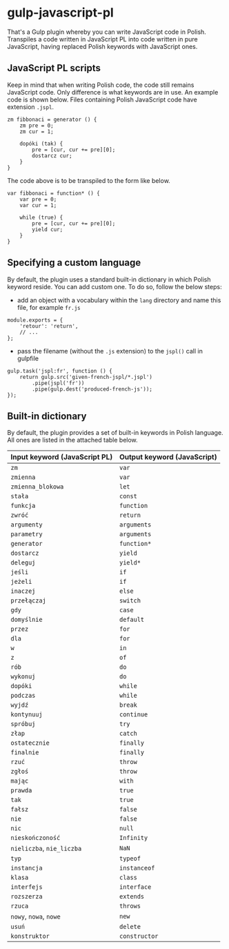 # gulp-javascript-pl

That's a Gulp plugin whereby you can write JavaScript code in Polish.
Transpiles a code written in JavaScript PL into code written in pure JavaScript, having replaced Polish keywords with JavaScript ones.

## JavaScript PL scripts

Keep in mind that when writing Polish code, the code still remains JavaScript code. Only difference is what keywords are in use.
An example code is shown below. Files containing Polish JavaScript code have extension `.jspl`.

```
zm fibbonaci = generator () {
    zm pre = 0;
    zm cur = 1;

    dopóki (tak) {
        pre = [cur, cur += pre][0];
        dostarcz cur;
    }
}
```

The code above is to be transpiled to the form like below.

```
var fibbonaci = function* () {
    var pre = 0;
    var cur = 1;

    while (true) {
        pre = [cur, cur += pre][0];
        yield cur;
    }
}
```

## Specifying a custom language

By default, the plugin uses a standard built-in dictionary in which Polish keyword reside.
You can add custom one. To do so, follow the below steps:

* add an object with a vocabulary within the `lang` directory and name this file, for example `fr.js`

```
module.exports = {
    'retour': 'return',
    // ...
};
```

* pass the filename (without the `.js` extension) to the `jspl()` call in gulpfile

```
gulp.task('jspl:fr', function () {
    return gulp.src('given-french-jspl/*.jspl')
        .pipe(jspl('fr'))
        .pipe(gulp.dest('produced-french-js'));
});
```


## Built-in dictionary

By default, the plugin provides a set of built-in keywords in Polish language.
All ones are listed in the attached table below.

| Input keyword (JavaScript PL) | Output keyword (JavaScript) |
|-------------------------------|-----------------------------|
| `zm`         | `var`      |
| `zmienna`    | `var`      |
| `zmienna_blokowa` | `let`   |
| `stała`      | `const`   |
| `funkcja` | `function`   |
| `zwróć`   | `return`     |
| `argumenty` | `arguments` |
| `parametry` | `arguments` |
| `generator` | `function*` |
| `dostarcz`  | `yield`    |
| `deleguj`   | `yield*`  |
| `jeśli`    | `if`   |
| `jeżeli`   | `if`   |
| `inaczej`  | `else` |
| `przełączaj` | `switch` |
| `gdy`  | `case`  |
| `domyślnie`  | `default`  |
| `przez` | `for` |
| `dla`   | `for` |
| `w`     | `in`  |
| `z`     | `of`  |
| `rób`   | `do`  |
| `wykonuj` | `do`  |
| `dopóki`  | `while` |
| `podczas` | `while` |
| `wyjdź`   | `break` |
| `kontynuuj` | `continue` |
| `spróbuj` | `try` |
| `złap` | `catch` |
| `ostatecznie` | `finally` |
| `finalnie` | `finally` |
| `rzuć` | `throw` |
| `zgłoś` | `throw` |
| `mając` | `with` |
| `prawda`   | `true` |
| `tak`    | `true` |
| `fałsz`    | `false` |
| `nie`    | `false` |
| `nic` | `null` |
| `nieskończoność` | `Infinity` |
| `nieliczba`, `nie_liczba` | `NaN` |
| `typ` | `typeof` |
| `instancja` | `instanceof` |
| `klasa` | `class` |
| `interfejs` | `interface` |
| `rozszerza` | `extends` |
| `rzuca` | `throws` |
| `nowy`, `nowa`, `nowe` | `new` |
| `usuń` | `delete` |
| `konstruktor` | `constructor` |
